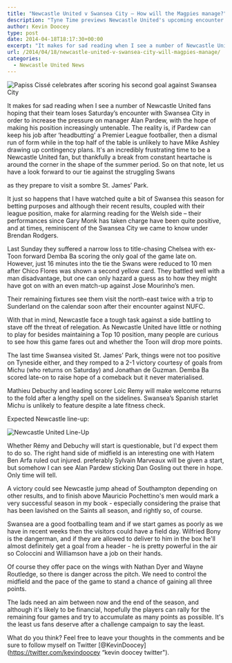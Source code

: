 ```yaml
---
title: "Newcastle United v Swansea City – How will the Magpies manage?"
description: "Tyne Time previews Newcastle United's upcoming encounter with Swansea City as the Magpies look to finish the Premier League season on a respectable note."
author: Kevin Doocey
type: post
date: 2014-04-18T18:17:30+00:00
excerpt: "It makes for sad reading when I see a number of Newcastle United fans hoping that their team loses Saturday’s encounter with Swansea City in order to increase the pressure on manager.."
url: /2014/04/18/newcastle-united-v-swansea-city-will-magpies-manage/
categories:
  - Newcastle United News
---
```


![Papiss Cissé celebrates after scoring his second goal against Swansea City](https://www.tynetime.com/wp-content/uploads/2014/04/Papiss-Cisse-Swansea-City.jpg "Cissé - Scored one of the most memorable NUFC away goals I've seen (his second)")

It makes for sad reading when I see a number of Newcastle United fans hoping that their team loses Saturday’s encounter with Swansea City in order to increase the pressure on manager Alan Pardew, with the hope of making his position increasingly untenable. The reality is, if Pardew can keep his job after ‘headbutting’ a Premier League footballer, then a dismal run of form while in the top half of the table is unlikely to have Mike Ashley drawing up contingency plans. It's an incredibly frustrating time to be a Newcastle United fan, but thankfully a break from constant heartache is around the corner in the shape of the summer period. So on that note, let us have a look forward to our tie against the struggling Swans

as they prepare to visit a sombre St. James’ Park.

It just so happens that I have watched quite a bit of Swansea this season for betting purposes and although their recent results, coupled with their league position, make for alarming reading for the Welsh side – their performances since Gary Monk has taken charge have been quite positive, and at times, reminiscent of the Swansea City we came to know under Brendan Rodgers.

Last Sunday they suffered a narrow loss to title-chasing Chelsea with ex-Toon forward Demba Ba scoring the only goal of the game late on. However, just 16 minutes into the tie the Swans were reduced to 10 men after Chico Flores was shown a second yellow card. They battled well with a man disadvantage, but one can only hazard a guess as to how they might have got on with an even match-up against Jose Mourinho’s men.

Their remaining fixtures see them visit the north-east twice with a trip to Sunderland on the calendar soon after their encounter against NUFC.

With that in mind, Newcastle face a tough task against a side battling to stave off the threat of relegation. As Newcastle United have little or nothing to play for besides maintaining a Top 10 position, many people are curious to see how this game fares out and whether the Toon will drop more points.

The last time Swansea visited St. James’ Park, things were not too positive on Tyneside either, and they romped to a 2-1 victory courtesy of goals from Michu (who returns on Saturday) and Jonathan de Guzman. Demba Ba scored late-on to raise hope of a comeback but it never materialised.

Mathieu Debuchy and leading scorer Loic Remy will make welcome returns to the fold after a lengthy spell on the sidelines. Swansea’s Spanish starlet Michu is unlikely to feature despite a late fitness check.

Expected Newcastle line-up:

![Newcastle United Line-Up](https://www.tynetime.com/wp-content/uploads/2014/04/Newcastle-United-Swansea-City-Line-Ups1.jpg "Line-Up: Rémy & Debuchy to return | Marveaux on RW?")

Whether Rémy and Debuchy will start is questionable, but I'd expect them to do so. The right hand side of midfield is an interesting one with Hatem Ben Arfa ruled out injured. preferably Sylvain Marveaux will be given a start, but somehow I can see Alan Pardew sticking Dan Gosling out there in hope. Only time will tell.

A victory could see Newcastle jump ahead of Southampton depending on other results, and to finish above Mauricio Pochettino's men would mark a very successful season in my book - especially considering the praise that has been lavished on the Saints all season, and rightly so, of course.

Swansea are a good footballing team and if we start games as poorly as we have in recent weeks then the visitors could have a field day. Wilfried Bony is the dangerman, and if they are allowed to deliver to him in the box he'll almost definitely get a goal from a header - he is pretty powerful in the air so Coloccini and Williamson have a job on their hands.

Of course they offer pace on the wings with Nathan Dyer and Wayne Routledge, so there is danger across the pitch. We need to control the midfield and the pace of the game to stand a chance of gaining all three points.

The lads need an aim between now and the end of the season, and although it's likely to be financial, hopefully the players can rally for the remaining four games and try to accumulate as many points as possible. It's the least us fans deserve after a challenge campaign to say the least.

What do you think? Feel free to leave your thoughts in the comments and be sure to follow myself on Twitter [@KevinDoocey](https://twitter.com/kevindoocey “kevin doocey twitter").
